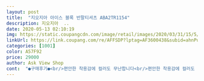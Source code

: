 ```yaml
---
layout: post 
title:  "지오지아 아이스 블록 반팔티셔츠 ABA2TR1154" 
description: 지오지아  ..
date: 2020-05-13 02:10:19 
img: https://static.coupangcdn.com/image/retail/images/2020/03/31/15/5/b437c1ea-872a-4c67-a6b6-bf9b308da00a.jpg 
linkUrl: https://link.coupang.com/re/AFFSDP?lptag=AF3600438&subid=ahnPublicAsk&pageKey=1432320165&itemId=2473832752&vendorItemId=70448556132&traceid=V0-113-6c17aa73d55681d5 
categories: [1001] 
color: A57F92 
price: 29000 
author: Ask View Shop 
cont:  "●구매후기●<br/>편안한 착용감에 컬러도 무난합니다<br/>편안한 착용감에 컬러도 무난합니다<br/>" 
---
```

